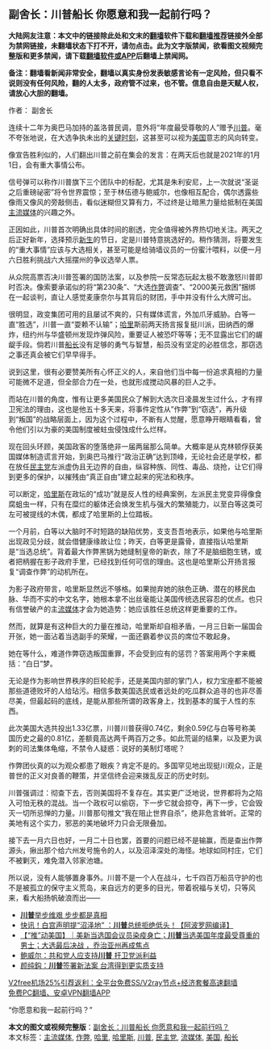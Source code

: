  <h2>副舍长：川普船长 你愿意和我一起前行吗？</h2> <p class="notice"><b>大陆网友注意：本文中的链接除此处和文末的<a href="https://github.com/bannedbook/fanqiang" >翻墙</a>软件下载和<a href="https://github.com/killgcd/justmysocks/blob/master/README.md">翻墙推荐</a>链接外全部为禁网链接，未翻墙状态下打不开，请勿点击。此为文字版禁闻，欲看图文视频完整版和更多禁闻，请下载<a href="https://github.com/bannedbook/fanqiang">翻墙软件或APP</a>后翻墙上禁闻网。</p><p>备注：翻墙看新闻非常安全，翻墙以真实身份发表敏感言论有一定风险，但只看不说则没有任何风险，翻的人太多，政府管不过来，也不管。信息自由是天赋人权，请放心大胆的翻墙。</b></p>  <div class="entry"> <p>作者： 副舍长</p> <p>连续十二年为奥巴马加持的盖洛普民调，意外将“年度最受尊敬的人”赠予<a href="https://www.bannedbook.org/bnews/tag/%e5%b7%9d%e6%99%ae/" class="st_tag internal_tag" rel="tag" title="标签 川普 下的日志">川普</a>。毫不夸张地说，在大选争执未出的<span class='wp_keywordlink'><a href="https://www.bannedbook.org/forum2/topic151.html" title="关键时刻：李鹏日记" target="_blank">关键时刻</a></span>，这甚至可以视为<a href="https://www.bannedbook.org/bnews/tag/%e7%be%8e%e5%9b%bd/" class="st_tag internal_tag" rel="tag" title="标签 美国 下的日志">美国</a>意志的风向转变。</p> <p>像宣告胜利似的，人们翻出川普之前在集会的发言：在两天后也就是2021年的1月1日，会有重大事情公布。</p> <p>信号弹可以称作川普旗下三个团队中的标配，尤其是朱利安尼，上一次就说“圣诞之后重磅祕密”将令世界震惊；至于林伍德与鲍威尔，也像相互配合，偶尔透露些像雨又像风的旁敲侧击，看似迷糊但又算有力，不过终是让暗黑力量给抵制在美国<a href="https://www.bannedbook.org/bnews/tag/%e4%b8%bb%e6%b5%81%e5%aa%92%e4%bd%93/" class="st_tag internal_tag" rel="tag" title="标签 主流媒体 下的日志">主流媒体</a>的兴趣之外。</p> <p>正因如此，川普首次明确出具体时间的剧透，完全值得被外界热切地关注。两天之后正好新年，选择预示<span class='wp_keywordlink'><a href="https://www.bannedbook.org/forum2/topic1642.html" title="正见网《新生》" target="_blank">新生</a></span>的节日，定是川普特意挑选好的。稍作猜测，将要发生的“重大事情”应该与大选相关，甚至可能是给骑墙议员的一份蜜汁喂料，以便一月六日胜利挑战六大摇摆州的争议选举人票。</p>  <p>从众院高票否决川普签署的国防法案，以及参院一反常态玩起太极不敢激怒川普即时否决。像索要承诺似的将“第230条”、“大选<a href="https://www.bannedbook.org/bnews/tag/%e4%bd%9c%e5%bc%8a/" class="st_tag internal_tag" rel="tag" title="标签 作弊 下的日志">作弊</a>调查”、“2000美元救困”捆绑在一起谈判，直让人感觉麦康奈尔与其背后的财团，手中并没有什么大牌可出。</p> <p>很明显，政变集团可用的且屡试不爽的，只有媒体谎言，外加爪牙威胁。白等一直“胜选”，川普一直“耍赖不认输”；<a href="https://www.bannedbook.org/bnews/tag/%E5%93%88%E9%87%8C/" class="st_tag internal_tag" rel="tag" title="标签 哈里 下的日志">哈里</a>斯前两天扬言报复挺川派，田纳西的爆炸，纽约州与华盛顿州发现炸弹风险，重要证人被恐吓等等；无不显露出它们的龌龊手段。倘若川普<a href="https://www.bannedbook.org/bnews/tag/%E8%88%B9%E9%95%BF/" class="st_tag internal_tag" rel="tag" title="标签 船长 下的日志">船长</a>没有足够的勇气与智慧，船员没有坚定的必胜信念，那窃选之事还真会被它们早早得手。</p> <p>说到这里，很有必要赞美所有心怀正义的人，来自他们当中每一份追求真相的力量可能微不足道，但全部合力在一处，也就形成搅动风暴的巨人之手。</p> <p>而站在川普的角度，惟有让更多美国民众了解到大选次日凌晨发生过什么，才有捍卫宪法的理由，这也是他五十多天来，将事件定性从”作弊”到“窃选”，再升级到“叛国”的战略层面上，因为这个过程中，不断有人觉醒，愿意睁开眼睛看看，曾令他们引以为豪的美国制度被蛀虫侵蚀成什么烂样。</p> <p>现在回头环顾，美国政客的堕落绝非一届两届那么简单。大概率是从克林顿俘获美国媒体制造谎言开始，到奥巴马推行“政治正确”达到顶峰，无论社会还是学校，都在放任<a href="https://www.bannedbook.org/bnews/tag/%e6%b0%91%e4%b8%bb%e5%85%9a/" class="st_tag internal_tag" rel="tag" title="标签 民主党 下的日志">民主党</a>左派虚伪且无边界的自由，纵容种族、同性、毒品、烧抢，让它们得到更多的保护，以摧残由“真正自由”建立起来的宪法和秩序。</p>  <p>可以断定，<a href="https://www.bannedbook.org/bnews/tag/%E5%93%88%E9%87%8C%E6%96%AF/" class="st_tag internal_tag" rel="tag" title="标签 哈里斯 下的日志">哈里斯</a>在政坛的“成功”就是反人性的经典案例，左派民主党变异得像食腐蛆虫一样，只有在糜烂的躯体还会焕发生机与强大的繁殖能力，以至白等这类可左可被提线的木偶，都成了哈里斯的上位踏板。</p> <p>一个月前，白等以大脑时不时短路的缺陷优势，支支吾吾地表示，如果他与哈里斯出现政见分歧，就会借健康缘故让位；昨天，白等更是露骨，直接指认哈里斯是“当选总统”。背着最大作弊黑锅为她缝制皇帝的新衣，除了不是脑细胞生锈，或者把柄握在影子政府手里，已经找到任何可信的理由。这也是哈里斯公开扬言报复“调查作弊”的动机所在。</p> <p>为影子政府带言，哈里斯显然远不够格。如果抛弃她的肤色正确、潜在的移民血脉、华而不实的中文名字，她根本拿不出丝毫能让美国传统选民容忍的优点。也只有信誉破产的主<a href="https://www.bannedbook.org/bnews/tag/%E6%B5%81%E5%AA%92%E4%BD%93/" class="st_tag internal_tag" rel="tag" title="标签 流媒体 下的日志">流媒体</a>才会为她造势：她应该胜任总统这样更重要的工作。</p> <p>然而，就算是有这种巨大的力量在推动，哈里斯却自相矛盾，一月三日新一届国会开张，她一面沾着当选副手的荣耀，一面还霸着参议员的席位不敢起身。</p> <p>她在等什么，难道作弊窃选叛国重罪，不会受到应有的惩罚？答案用两个字来概括：“白日”梦。</p>  <p>无论是作为影响世界秩序的巨轮舵手，还是美国内部的掌门人，权力宝座都不能被那些道德败坏的人给玷污。相信多数美国选民或者远处的吃瓜群众追寻的也非尽善尽美，但最起码的底线，是能从那些所谓的政客身上，找到基本的属于人性的东西。</p> <p>此次美国大选共投出1.33亿票，川普川普获得0.74亿，剩余0.59亿与白等号称美国历史之最的0.81亿，差额竟高达两千两百万之多。如此荒诞的结果，以及更为讽刺的司法集体龟缩，不禁令人疑惑：说好的美制灯塔呢？</p> <p>作弊团伙真的以为观众都患了眼疾？肯定不是的。多国罕见地出现挺川观众，正是普世的正义对良善的鞭策，并坚信终会迎来拨乱反正的历史时刻。</p> <p>川普强调过：彻查下去，否则美国将不复存在。其实更广泛地说，世界都将为之陷入可怕无秩的混战。当一个政权可以偷窃，下一步它就会掠夺，再下一步，它会毁灭一切所忌惮的力量。川普那句推文“我在阻止世界自杀”，绝非危言耸听。正常的美地有这个实力，邪恶的美地破坏力只会无限叠加。</p> <p>接下去一月六日也好，一月二十日也罢，首要的问题已经不是输赢，而是查出作弊源头，揪出那个给六州发号施令的人，以及沼泽深处的海怪。地球如同村庄，它们不被剿灭，难免潜入邻家池塘。</p>  <p>所以说，没有人能够置身事外。川普不是一个人在战斗，七千四百万船员守护的也不是被孤立的保守主义荒岛，来自远方的更多的目光，带着祝福与关切，只等风来，看大船扬帆破浪而出——</p> <ul class='op-related-articles' title='相关阅读'> <li><a href='https://www.bannedbook.org/bnews/bannedvideo/20201231/1458294.html' target='_blank'><b>川普</b>举步维艰 步步都是真相</a></li> <li><a href='https://www.bannedbook.org/bnews/topimagenews/20201231/1458267.html' target='_blank'>快讯！白宫声明提“沼泽地” ：<b>川普</b>总统拒绝低头！【阿波罗网编译】</a></li> <li><a href='https://www.bannedbook.org/bnews/bannedvideo/20201231/1458266.html' target='_blank'>【“推”动美国】｜美新当选国会议员染疫身亡；<b>川普</b>当选美国年度最受尊重的男士；大选最后决战 ，乔治亚州再成焦点</a></li> <li><a href='https://www.bannedbook.org/bnews/comments/20201231/1458261.html' target='_blank'>鲍威尔：共和党人应支持<b>川普</b> 扞卫党派利益</a></li> <li><a href='https://www.bannedbook.org/bnews/comments/20201231/1458238.html' target='_blank'>颜纯鈎：<b>川普</b>签署新法案 台湾得到更实质支持</a></li> </ul> <p class="texttj"> <a href="https://github.com/bannedbook/fanqiang/wiki/V2ray%E6%9C%BA%E5%9C%BA" target="_blank">V2free机场25%引荐返利：全平台免费SS/V2ray节点+经济套餐高速翻墙</a><br/> <a href="https://github.com/bannedbook/fanqiang/wiki/%E7%A6%81%E9%97%BB%E7%BD%91%E5%AE%89%E5%8D%93%E7%BF%BB%E5%A2%99%E6%96%B0%E9%97%BBAPP" target="_blank">免费PC翻墙、安卓VPN翻墙APP</a></p><p>“你愿意和我一起前行吗？”</p><a name='sharetosocial'></a>       <div><b>本文的图文或视频完整版</b>：<a href='https://www.bannedbook.org/bnews/comments/20201231/1458298.html'>副舍长：川普船长 你愿意和我一起前行吗？</a></div>  </div><!--END ENTRY--> <div class="postfooter"> <div>本文标签：<a href="https://www.bannedbook.org/bnews/tag/%e4%b8%bb%e6%b5%81%e5%aa%92%e4%bd%93/" rel="tag">主流媒体</a>, <a href="https://www.bannedbook.org/bnews/tag/%e4%bd%9c%e5%bc%8a/" rel="tag">作弊</a>, <a href="https://www.bannedbook.org/bnews/tag/%E5%93%88%E9%87%8C/" rel="tag">哈里</a>, <a href="https://www.bannedbook.org/bnews/tag/%E5%93%88%E9%87%8C%E6%96%AF/" rel="tag">哈里斯</a>, <a href="https://www.bannedbook.org/bnews/tag/%e5%b7%9d%e6%99%ae/" rel="tag">川普</a>, <a href="https://www.bannedbook.org/bnews/tag/%e6%b0%91%e4%b8%bb%e5%85%9a/" rel="tag">民主党</a>, <a href="https://www.bannedbook.org/bnews/tag/%E6%B5%81%E5%AA%92%E4%BD%93/" rel="tag">流媒体</a>, <a href="https://www.bannedbook.org/bnews/tag/%e7%be%8e%e5%9b%bd/" rel="tag">美国</a>, <a href="https://www.bannedbook.org/bnews/tag/%E8%88%B9%E9%95%BF/" rel="tag">船长</a></div>  </div><!--END POSTFOOTER--> 